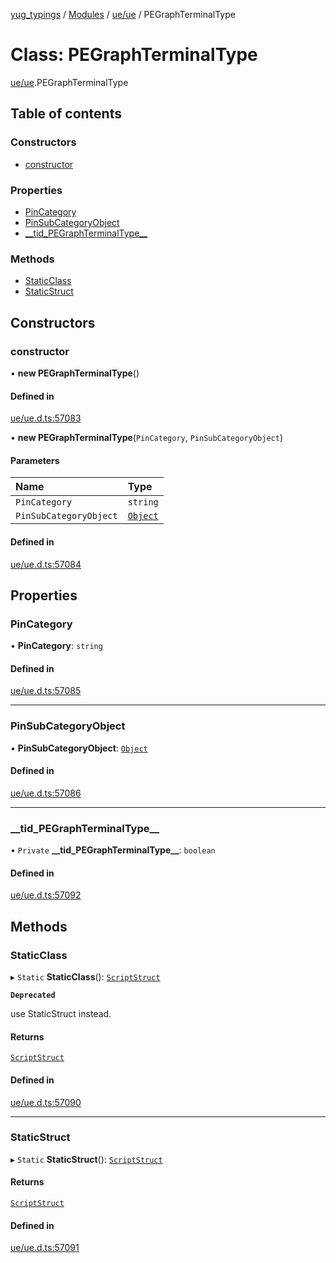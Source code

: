 [yug_typings](../README.md) / [Modules](../modules.md) / [ue/ue](../modules/ue_ue.md) / PEGraphTerminalType

# Class: PEGraphTerminalType

[ue/ue](../modules/ue_ue.md).PEGraphTerminalType

## Table of contents

### Constructors

- [constructor](ue_ue.PEGraphTerminalType.md#constructor)

### Properties

- [PinCategory](ue_ue.PEGraphTerminalType.md#pincategory)
- [PinSubCategoryObject](ue_ue.PEGraphTerminalType.md#pinsubcategoryobject)
- [\_\_tid\_PEGraphTerminalType\_\_](ue_ue.PEGraphTerminalType.md#__tid_pegraphterminaltype__)

### Methods

- [StaticClass](ue_ue.PEGraphTerminalType.md#staticclass)
- [StaticStruct](ue_ue.PEGraphTerminalType.md#staticstruct)

## Constructors

### constructor

• **new PEGraphTerminalType**()

#### Defined in

[ue/ue.d.ts:57083](https://github.com/YugMetaverse/yug_typings/blob/b7d9b19/ue/ue.d.ts#L57083)

• **new PEGraphTerminalType**(`PinCategory`, `PinSubCategoryObject`)

#### Parameters

| Name | Type |
| :------ | :------ |
| `PinCategory` | `string` |
| `PinSubCategoryObject` | [`Object`](ue_ue.Object.md) |

#### Defined in

[ue/ue.d.ts:57084](https://github.com/YugMetaverse/yug_typings/blob/b7d9b19/ue/ue.d.ts#L57084)

## Properties

### PinCategory

• **PinCategory**: `string`

#### Defined in

[ue/ue.d.ts:57085](https://github.com/YugMetaverse/yug_typings/blob/b7d9b19/ue/ue.d.ts#L57085)

___

### PinSubCategoryObject

• **PinSubCategoryObject**: [`Object`](ue_ue.Object.md)

#### Defined in

[ue/ue.d.ts:57086](https://github.com/YugMetaverse/yug_typings/blob/b7d9b19/ue/ue.d.ts#L57086)

___

### \_\_tid\_PEGraphTerminalType\_\_

• `Private` **\_\_tid\_PEGraphTerminalType\_\_**: `boolean`

#### Defined in

[ue/ue.d.ts:57092](https://github.com/YugMetaverse/yug_typings/blob/b7d9b19/ue/ue.d.ts#L57092)

## Methods

### StaticClass

▸ `Static` **StaticClass**(): [`ScriptStruct`](ue_ue.ScriptStruct.md)

**`Deprecated`**

use StaticStruct instead.

#### Returns

[`ScriptStruct`](ue_ue.ScriptStruct.md)

#### Defined in

[ue/ue.d.ts:57090](https://github.com/YugMetaverse/yug_typings/blob/b7d9b19/ue/ue.d.ts#L57090)

___

### StaticStruct

▸ `Static` **StaticStruct**(): [`ScriptStruct`](ue_ue.ScriptStruct.md)

#### Returns

[`ScriptStruct`](ue_ue.ScriptStruct.md)

#### Defined in

[ue/ue.d.ts:57091](https://github.com/YugMetaverse/yug_typings/blob/b7d9b19/ue/ue.d.ts#L57091)
